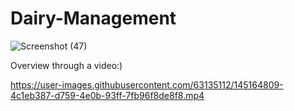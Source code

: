 # Dairy-Management
![Screenshot (47)](https://user-images.githubusercontent.com/63135112/145164407-38259bee-bc1f-4356-a642-38cfafda6956.png)

Overview through a video:)



https://user-images.githubusercontent.com/63135112/145164809-4c1eb387-d759-4e0b-93ff-7fb96f8de8f8.mp4


